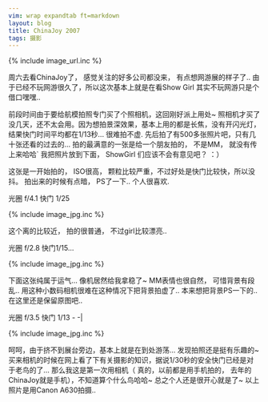 ```yaml
---
vim: wrap expandtab ft=markdown
layout: blog
title: ChinaJoy 2007
tags: 摄影
---
```

{% include image_url.inc %}

周六去看ChinaJoy了，  感觉关注的好多公司都没来， 有点想网游展的样子了.. 由于已经不玩网游很久了，所以这次基本上就是在看Show Girl 其实不玩网游只是个借口嘿嘿..
 
前段时间由于要给航模拍照专门买了个照相机，这回刚好派上用处~ 照相机才买了没几天，还不太会用。因为想拍景深效果，基本上用的都是长焦，没有开闪光灯， 结果快门时间平均都在1/13秒... 很难拍不虚. 先后拍了有500多张照片吧，只有几十张还看的过去的... 拍的最满意的一张是给一个朋友拍的， 不是MM， 就没有传上来哈哈`  我把照片放到下面， ShowGirl 们应该不会有意见吧？ ：）
  
这张是一开始拍的， ISO很高， 颗粒比较严重，不过好处是快门比较快，所以没抖。 拍出来的时候有点暗， PS了一下.. 个人很喜欢.

光圈 f/4.1 快门 1/25

{% include image_jpg.inc %}

这个离的比较近， 拍的很普通， 不过girl比较漂亮..

光圈 f/2.8  快门1/15...

{% include image_jpg.inc %}

下面这张纯属于运气... 像机居然给我拿稳了~ MM表情也很自然， 可惜背景有段乱..  用这种小数码相机很难在这种情况下把背景拍虚了.. 本来想把背景PS一下的.. 在这里还是保留原图吧..

光圈 f/3.5 快门 1/13 - -\|

{% include image_jpg.inc %}

呵呵，由于挤不到展台旁边，基本上就是在到处游荡... 发现拍照还是挺有乐趣的~ 买来相机的时候在网上看了下有关摄影的知识，据说1/30秒的安全快门已经是对于老鸟的了... 那么我这是第一次用相机（   真的，以前都是用手机拍的， 去年的ChinaJoy就是手机），不知道算个什么鸟哈哈~ 总之个人还是很开心就是了~ 以上照片是用Canon A630拍摄..
